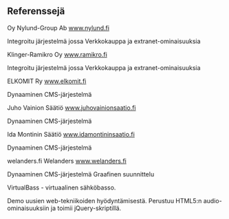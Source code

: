 ## Referenssejä


Oy Nylund-Group Ab
www.nylund.fi

Integroitu järjestelmä jossa Verkkokauppa ja extranet-ominaisuuksia


Klinger-Ramikro Oy
www.ramikro.fi

Integroitu järjestelmä jossa Verkkokauppa ja extranet-ominaisuuksia


ELKOMIT Ry
www.elkomit.fi

Dynaaminen CMS-järjestelmä


Juho Vainion Säätiö
www.juhovainionsaatio.fi

Dynaaminen CMS-järjestelmä


Ida Montinin Säätiö
www.idamontininsaatio.fi

Dynaaminen CMS-järjestelmä

 welanders.fi
Welanders
www.welanders.fi


Dynaaminen CMS-järjestelmä
Graafinen suunnittelu


VirtualBass - virtuaalinen sähköbasso.

Demo uusien web-tekniikoiden hyödyntämisestä. Perustuu HTML5:n audio-ominaisuuksiin ja toimii jQuery-skriptillä.
